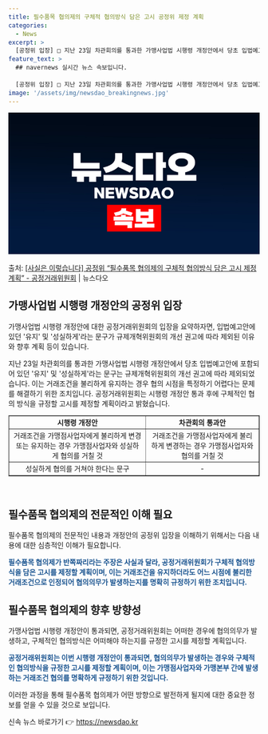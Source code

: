 ```yaml
---
title: 필수품목 협의제의 구체적 협의방식 담은 고시 공정위 제정 계획
categories:
  - News
excerpt: >
  [공정위 입장] □ 지난 23일 차관회의를 통과한 가맹사업법 시행령 개정안에서 당초 입법예고안에 포함되어 있…
feature_text: >
  ## navernews 실시간 뉴스 속보입니다.

  [공정위 입장] □ 지난 23일 차관회의를 통과한 가맹사업법 시행령 개정안에서 당초 입법예고안에 포함되어 있…
image: '/assets/img/newsdao_breakingnews.jpg'
---
```


![뉴스다오 속보](/assets/img/newsdao_breakingnews.jpg)

<p>출처: <a href="https://newsdao.kr/3936" rel="dofollow">[사실은 이렇습니다] 공정위 “필수품목 협의제의 구체적 협의방식 담은 고시 제정 계획” - 공정거래위원회</a> | 뉴스다오</p>

<h2 data-ke-size="size26">가맹사업법 시행령 개정안의 공정위 입장</h2>
가맹사업법 시행령 개정안에 대한 공정거래위원회의 입장을 요약하자면, 입법예고안에 있던 '유지' 및 '성실하게'라는 문구가 규제개혁위원회의 개선 권고에 따라 제외된 이유와 향후 계획 등이 있습니다.

<p data-ke-size="size16">지난 23일 차관회의를 통과한 가맹사업법 시행령 개정안에서 당초 입법예고안에 포함되어 있던 '유지' 및 '성실하게'라는 문구는 규제개혁위원회의 개선 권고에 따라 제외되었습니다. 이는 거래조건을 불리하게 유지하는 경우 협의 시점을 특정하기 어렵다는 문제를 해결하기 위한 조치입니다. 공정거래위원회는 시행령 개정안 통과 후에 구체적인 협의 방식을 규정할 고시를 제정할 계획이라고 밝혔습니다.</p>

<table style="width: 100%;" border="1"><tbody>
<tr>
<td style="text-align: center; height: 17px;"><b>시행령 개정안</b></td>
<td style="text-align: center; height: 17px;"><b>차관회의 통과안</b></td>
</tr>
<tr>
<td style="text-align: center; height: 17px;">거래조건을 가맹점사업자에게 불리하게 변경 또는 유지하는 경우 가맹점사업자와 성실하게 협의를 거칠 것</td>
<td style="text-align: center; height: 17px;">거래조건을 가맹점사업자에게 불리하게 변경하는 경우 가맹점사업자와 협의를 거칠 것</td>
</tr>
<tr>
<td style="text-align: center; height: 17px;">성실하게 협의를 거쳐야 한다는 문구</td>
<td style="text-align: center; height: 17px;">-</td>
</tr>
</tbody></table>
<p data-ke-size="size16">&nbsp;</p>

<h2 data-ke-size="size26">필수품목 협의제의 전문적인 이해 필요</h2>
필수품목 협의제의 전문적인 내용과 개정안의 공정위 입장을 이해하기 위해서는 다음 내용에 대한 심층적인 이해가 필요합니다.

<p data-ke-size="size16"><b><span style="color: #1a5490;">필수품목 협의제가 반쪽짜리라는 주장은 사실과 달라, 공정거래위원회가 구체적 협의방식을 담은 고시를 제정할 계획이며, 이는 거래조건을 유지하더라도 어느 시점에 불리한 거래조건으로 인정되어 협의의무가 발생하는지를 명확히 규정하기 위한 조치입니다.</span></b></p>

<h2 data-ke-size="size26">필수품목 협의제의 향후 방향성</h2>
가맹사업법 시행령 개정안이 통과되면, 공정거래위원회는 어떠한 경우에 협의의무가 발생하고, 구체적인 협의방식은 어떠해야 하는지를 규정한 고시를 제정할 계획입니다.

<p data-ke-size="size16"><b><span style="color: #1a5490;">공정거래위원회는 이번 시행령 개정안이 통과되면, 협의의무가 발생하는 경우와 구체적인 협의방식을 규정한 고시를 제정할 계획이며, 이는 가맹점사업자와 가맹본부 간에 발생하는 거래조건 협의를 명확하게 규정하기 위한 것입니다.</span></b></p>

이러한 과정을 통해 필수품목 협의제가 어떤 방향으로 발전하게 될지에 대한 중요한 정보를 얻을 수 있을 것으로 보입니다. 

신속 뉴스 바로가기 👉 <a href="https://newsdao.kr" rel="dofollow">https://newsdao.kr</a>


